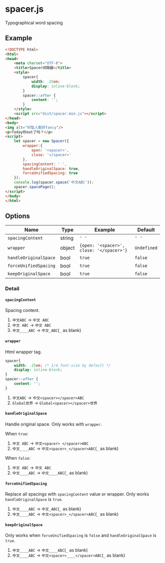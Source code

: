 # spacer.js
Typographical word spacing

## Example

```html
<!DOCTYPE html>
<html>
<head>
    <meta charset="UTF-8">
    <title>Spacer间隔器</title>
    <style>
        spacer{
            width: .25em;
            display: inline-block;
        }
        spacer::after {
            content: '';
        }
    </style>
    <script src="dist/spacer.min.js"></script>
</head>
<body>
<img alt="时髦人都好fancy"/>
<p>Today你eat了吗？</p>
<script>
    let spacer = new Spacer({
        wrapper:{
            open: '<spacer>',
            close: '</spacer>'
        },
        spacingContent: ' ',
        handleOriginalSpace: true,
        forceUnifiedSpacing: true
    });
    console.log(spacer.space('中文ABC'));
    spacer.spacePage();
</script>
</body>
</html>
```

## Options

 Name | Type | Example | Default |
| ---- | ---- | ------- | ------- |
| `spacingContent` | string | `' '` | `' '` |
| `wrapper` | object | ```{open: '<spacer>', close: '</spacer>'}```| `Undefined` |
| `handleOriginalSpace` | bool | `true` | `false` |
| `forceUnifiedSpacing` | bool | `true` | `false` |
| `keepOriginalSpace` | bool | `true` | `false` |

### Detail

#### `spacingContent`
Spacing content.
1. `中文ABC` -> `中文 ABC`
2. `中文 ABC` -> `中文 ABC`
3. `中文____ABC` -> `中文_ABC`(`_` as blank)
#### `wrapper`
Html wrapper tag.
```css
spacer{
    width: .25em; /* 1/4 font-size by default */
    display: inline-block;
}
spacer::after {
    content: '';
}
```
1. `中文ABC` -> `中文<spacer></spacer>ABC`
2. `Global世界` -> `Global<spacer></spacer>世界`

#### `handleOriginalSpace`
Handle original space. Only works with `wrapper`.

When `true`:
1. `中文 ABC` -> `中文<spacer> </spacer>ABC`
2. `中文____ABC` -> `中文<spacer>_</spacer>ABC`(`_` as blank)

When `false`:
1. `中文 ABC` -> `中文 ABC`
2. `中文____ABC` -> `中文____ABC`(`_` as blank)
#### `forceUnifiedSpacing`
Replace all spacings with `spacingContent` value or wrapper. Only works `handleOriginalSpace` is `true`.
1. `中文____ABC` -> `中文_ABC`(`_` as blank)
2. `中文____ABC` -> `中文<spacer>_</spacer>ABC`(`_` as blank)

#### `keepOriginalSpace`
Only works when `forceUnifiedSpacing` is `false` and `handleOriginalSpace` is `true`.
1. `中文____ABC` -> `中文____ABC`(`_` as blank)
2. `中文____ABC` -> `中文<spacer>____</spacer>ABC`(`_` as blank)